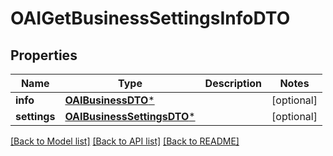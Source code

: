 # OAIGetBusinessSettingsInfoDTO

## Properties
Name | Type | Description | Notes
------------ | ------------- | ------------- | -------------
**info** | [**OAIBusinessDTO***](OAIBusinessDTO.md) |  | [optional] 
**settings** | [**OAIBusinessSettingsDTO***](OAIBusinessSettingsDTO.md) |  | [optional] 

[[Back to Model list]](../README.md#documentation-for-models) [[Back to API list]](../README.md#documentation-for-api-endpoints) [[Back to README]](../README.md)


